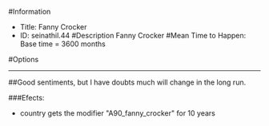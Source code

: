 #Information
 - Title: Fanny Crocker
 - ID: seinathil.44
#Description
Fanny Crocker
#Mean Time to Happen:
Base time = 3600 months

#Options

___
##Good sentiments, but I have doubts much will change in the long run.

###Efects:<ul><li>country gets the modifier "A90_fanny_crocker" for 10 years</li></ul>
